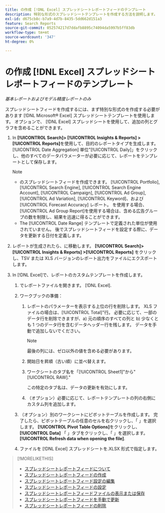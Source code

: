 ```yaml
---
title: の作成 [!DNL Excel] スプレッドシートレポートフィードのテンプレート
description: 特別な形式のスプレッドシートテンプレートを作成する方法を説明します。
exl-id: d675cb8c-b7a9-4d7b-8435-5dd662d151a3
feature: Search Reports
source-git-commit: 052574217d7ddafb8895c74094da5997b5ff83db
workflow-type: tm+mt
source-wordcount: '347'
ht-degree: 0%

---
```


# の作成 [!DNL Excel] スプレッドシートレポートフィードのテンプレート

*基本レポートおよびモデル精度レポートのみ*

スプレッドシートフィードを作成するには、まず特別な形式のを作成する必要があります [!DNL Microsoft® Excel] スプレッドシートテンプレートを使用します。 オプションで、 [!DNL Excel] スプレッドシートを使用して、追加の列とグラフを含めることができます。

1. In **[!UICONTROL Search]> [!UICONTROL Insights & Reports] >[!UICONTROL Reports]**&#x200B;を使用して、目的のレポートタイプを生成します。 [!UICONTROL Date Aggregation] 単位&quot;[!UICONTROL Daily]」をクリックし、他のすべてのデータパラメーターが必要に応じて、レポートをテンプレートとして保存します。

   >[!NOTE]
   >
   > * のスプレッドシートフィードを作成できます。 [!UICONTROL Portfolio], [!UICONTROL Search Engine], [!UICONTROL Search Engine Account], [!UICONTROL Campaign], [!UICONTROL Ad Group], [!UICONTROL Ad Variation], [!UICONTROL Keyword]、および [!UICONTROL Forecast Accuracy] レポート。 を使用する場合、 [!UICONTROL Ad Group Report]を使用する場合は、含める広告グループの数を制限し、結果を迅速に得ることができます。
   > * The [!UICONTROL Date Range] テンプレートで定義された単位が使用されていません。 後でスプレッドシートフィードを設定する際に、データを更新する日付を定義します。

1. レポートが生成されたら、に移動します。 **[!UICONTROL Search]> [!UICONTROL Insights & Reports] >[!UICONTROL Reports]** をクリックし、TSV または XLS バージョンのレポート出力をファイルにエクスポートします。

1. In [!DNL Excel]で、レポートのカスタムテンプレートを作成します。

   1. でレポートファイルを開きます。 [!DNL Excel].

   1. ワークブックの準備：

      1. レポートのパラメーターを表示する上位の行を削除します。 XLS ファイルの場合は、[!UICONTROL Total]&quot;行。 必要に応じて、一部のデータ行を削除できますが、a) 元の順序のすべての列と b) 少なくとも 1 つのデータ行を含むデータヘッダー行を残します。 データを手動で追加しないでください。

         >[!NOTE]
         >
         > 最後の列には、ゼロ以外の値を含める必要があります。

      2. 開始日を昇順（古い順）に並べ替えます。

      3. ワークシートのタブ名を「[!UICONTROL Sheet1]&quot;から&quot;[!UICONTROL RAW].&quot;

         この特定のタブ名は、データの更新を有効にします。

      4. （オプション）必要に応じて、レポートテンプレートの列の右側にカスタム列を追加します。

   1. （オプション）別のワークシートにピボットテーブルを作成します。 完了したら、ピボットテーブルの任意のセルを右クリックし、「 」を選択します。 **[!UICONTROL Pivot Table Options]**&#x200B;をクリックし、 **[!UICONTROL Data]** 「 」タブをクリックし、「 」を選択します。 **[!UICONTROL Refresh data when opening the file]**.

   1. ファイルを [!DNL Excel] スプレッドシートを.XLSX 形式で指定します。

>[!MORELIKETHIS]
>
>* [スプレッドシートレポートフィードについて](spreadsheet-feed-about.md)
>* [スプレッドシートレポートフィードの作成](spreadsheet-feed-create.md)
>* [スプレッドシートレポートフィード設定の編集](spreadsheet-feed-edit.md)
>* [スプレッドシートレポートフィードの設定](spreadsheet-feed-settings.md)
>* [スプレッドシートレポートフィードファイルの表示または保存](spreadsheet-feed-view-or-save.md)
>* [スプレッドシートレポートフィードを手動で更新](spreadsheet-feed-refresh.md)
>* [スプレッドシートレポートフィードの削除](spreadsheet-feed-delete.md)
